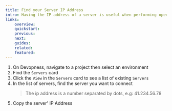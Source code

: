 ```yaml
---
title: Find your Server IP Address
intro: Having the IP address of a server is useful when performing operations that require network connections to the server, such as log in to your server via SSH to run commands in a terminal or configuring a DNS record so your application can accessed using a domain name.
links:
    overview:
    quickstart:
    previous:
    next:
    guides:
    related:
    featured:
---
```


1. On Devopness, navigate to a project then select an environment
1. Find the `Servers` card
1. Click the `View` in the `Servers` card to see a list of existing `Servers`
1. In the list of servers, find the server you want to connect
    > The ip address is a number separated by dots, e.g: 41.234.56.78
1. Copy the server' IP Address
